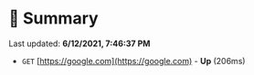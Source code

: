 # 📖 Summary
Last updated: **6/12/2021, 7:46:37 PM**

- `GET` [https://google.com](https://google.com) - **Up** (206ms)
